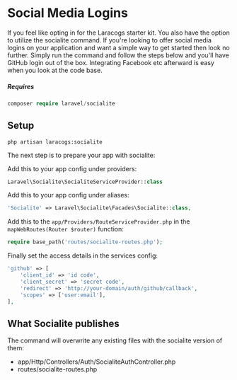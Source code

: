 # Social Media Logins

If you feel like opting in for the Laracogs starter kit. You also have the option to utilize the socialite command. If you're looking to offer social media logins on your application and want a simple way to get started then look no further. Simply run the command and follow the steps below and you'll have GitHub login out of the box. Integrating Facebook etc afterward is easy when you look at the code base.

##### Requires
```php
composer require laravel/socialite
```

## Setup
```
php artisan laracogs:socialite
```

The next step is to prepare your app with socialite:

Add this to your app config under providers:
```php
Laravel\Socialite\SocialiteServiceProvider::class
```

Add this to your app config under aliases:
```php
'Socialite' => Laravel\Socialite\Facades\Socialite::class,
```

Add this to the `app/Providers/RouteServiceProvider.php` in the `mapWebRoutes(Router $router)` function:
```php
require base_path('routes/socialite-routes.php');
```

Finally set the access details in the services config:
```php
'github' => [
    'client_id' => 'id code',
    'client_secret' => 'secret code',
    'redirect' => 'http://your-domain/auth/github/callback',
    'scopes' => ['user:email'],
],
```

## What Socialite publishes
The command will overwrite any existing files with the socialite version of them:

* app/Http/Controllers/Auth/SocialiteAuthController.php
* routes/socialite-routes.php
